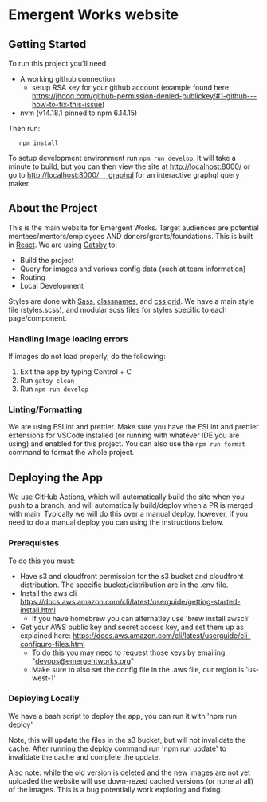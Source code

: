 # Emergent Works website

## Getting Started

To run this project you'll need

- A working github connection
  - setup RSA key for your github account (example found here: https://jhooq.com/github-permission-denied-publickey/#1-github---how-to-fix-this-issue)
- nvm (v14.18.1 pinned to npm 6.14.15)

Then run:

```shell
   npm install
```

To setup development environment run `npm run develop`.
It will take a minute to build, but you can then view the site at <http://localhost:8000/> or go to <http://localhost:8000/___graphql> for an interactive graphql query maker.

## About the Project

This is the main website for Emergent Works. Target audiences are potential mentees/mentors/employees AND donors/grants/foundations. This is built in [React](https://reactjs.org/). We are using [Gatsby](https://www.gatsbyjs.com/docs/how-to/) to:

- Build the project
- Query for images and various config data (such at team information)
- Routing
- Local Development

Styles are done with [Sass](https://sass-lang.com/), [classnames](https://www.npmjs.com/package/classnames), and [css grid](https://developer.mozilla.org/en-US/docs/Web/CSS/CSS_Grid_Layout). We have a main style file (styles.scss), and modular scss files for styles specific to each page/component.

### Handling image loading errors

If images do not load properly, do the following:

1. Exit the app by typing Control + C
2. Run `gatsy clean`
3. Run `npm run develop`

### Linting/Formatting

We are using ESLint and prettier. Make sure you have the ESLint and prettier extensions for VSCode installed (or running with whatever IDE you are using) and enabled for this project. You can also use the `npm run format` command to format the whole project.

## Deploying the App

We use GitHub Actions, which will automatically build the site when you push to a branch, and will automatically build/deploy when a PR is merged with main. Typically we will do this over a manual deploy, however, if you need to do a manual deploy you can using the instructions below.

### Prerequistes

To do this you must:

- Have s3 and cloudfront permission for the s3 bucket and cloudfront distribution. The specific bucket/distribution are in the .env file.
- Install the aws cli https://docs.aws.amazon.com/cli/latest/userguide/getting-started-install.html
  - If you have homebrew you can alternatley use 'brew install awscli'
- Get your AWS public key and secret access key, and set them up as explained here: https://docs.aws.amazon.com/cli/latest/userguide/cli-configure-files.html
  - To do this you may need to request those keys by emailing "devops@emergentworks.org"
  - Make sure to also set the config file in the .aws file, our region is 'us-west-1'

### Deploying Locally

We have a bash script to deploy the app, you can run it with 'npm run deploy'

Note, this will update the files in the s3 bucket, but will not invalidate the cache. After running the
deploy command run 'npm run update' to invalidate the cache and complete the update.

Also note: while the old version is deleted and the new images are not yet uploaded the website will use down-rezed cached versions (or none at all) of the images. This is a bug potentially work exploring and fixing.
